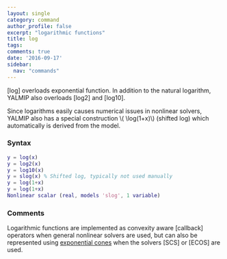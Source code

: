 ```yaml
---
layout: single
category: command
author_profile: false
excerpt: "logarithmic functions"
title: log
tags:
comments: true
date: '2016-09-17'
sidebar:
  nav: "commands"
---
```


[log] overloads exponential function. In addition to the natural logarithm, YALMIP also overloads [log2] and [log10]. 

Since logarithms easily causes numerical issues in nonlinear solvers, YALMIP also has a  special construction \\( \log(1+x)\\) (shifted log) which automatically is derived from the model. 

### Syntax

````matlab
y = log(x)
y = log2(x)
y = log10(x)
y = slog(x) % Shifted log, typically not used manually
y = log(1+x)
y = log(1+x)
Nonlinear scalar (real, models 'slog', 1 variable)
````

### Comments

Logarithmic functions are implemented as convexity aware [callback] operators when general nonlinear solvers are used, but can also be represented using [exponential cones](/tutorial/exponentialconeprogramming) when the solvers [SCS] or [ECOS] are used.

